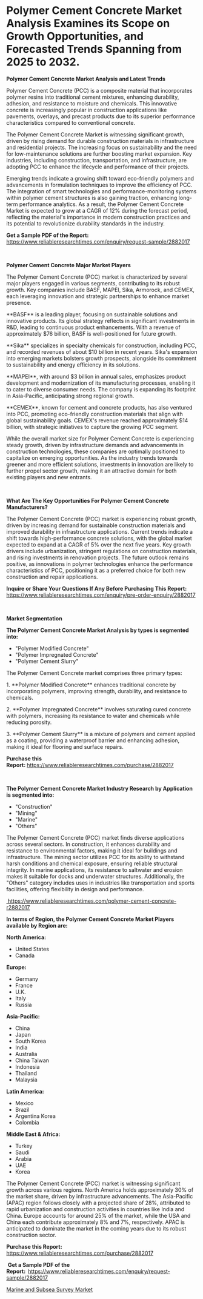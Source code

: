 <p><h1>Polymer Cement Concrete Market Analysis Examines its Scope on Growth Opportunities, and Forecasted Trends Spanning from 2025 to 2032.</h1></p><p><strong>Polymer Cement Concrete Market Analysis and Latest Trends</strong></p>
<p><p>Polymer Cement Concrete (PCC) is a composite material that incorporates polymer resins into traditional cement mixtures, enhancing durability, adhesion, and resistance to moisture and chemicals. This innovative concrete is increasingly popular in construction applications like pavements, overlays, and precast products due to its superior performance characteristics compared to conventional concrete.</p><p>The Polymer Cement Concrete Market is witnessing significant growth, driven by rising demand for durable construction materials in infrastructure and residential projects. The increasing focus on sustainability and the need for low-maintenance solutions are further boosting market expansion. Key industries, including construction, transportation, and infrastructure, are adopting PCC to enhance the lifecycle and performance of their projects.</p><p>Emerging trends indicate a growing shift toward eco-friendly polymers and advancements in formulation techniques to improve the efficiency of PCC. The integration of smart technologies and performance-monitoring systems within polymer cement structures is also gaining traction, enhancing long-term performance analytics. As a result, the Polymer Cement Concrete Market is expected to grow at a CAGR of 12% during the forecast period, reflecting the material's importance in modern construction practices and its potential to revolutionize durability standards in the industry.</p></p>
<p><strong>Get a Sample PDF of the Report:&nbsp;</strong> <a href="https://www.reliableresearchtimes.com/enquiry/request-sample/2882017?utm_campaign=2714&utm_medium=2&utm_source=Github&utm_content=ia&utm_term=12032025&utm_id=polymer-cement-concrete">https://www.reliableresearchtimes.com/enquiry/request-sample/2882017</a></p>
<p>&nbsp;</p>
<p><strong>Polymer Cement Concrete Major Market Players</strong></p>
<p><p>The Polymer Cement Concrete (PCC) market is characterized by several major players engaged in various segments, contributing to its robust growth. Key companies include BASF, MAPEI, Sika, Armorock, and CEMEX, each leveraging innovation and strategic partnerships to enhance market presence.</p><p>**BASF** is a leading player, focusing on sustainable solutions and innovative products. Its global strategy reflects in significant investments in R&D, leading to continuous product enhancements. With a revenue of approximately $76 billion, BASF is well-positioned for future growth.</p><p>**Sika** specializes in specialty chemicals for construction, including PCC, and recorded revenues of about $10 billion in recent years. Sika's expansion into emerging markets bolsters growth prospects, alongside its commitment to sustainability and energy efficiency in its solutions.</p><p>**MAPEI**, with around $3 billion in annual sales, emphasizes product development and modernization of its manufacturing processes, enabling it to cater to diverse consumer needs. The company is expanding its footprint in Asia-Pacific, anticipating strong regional growth.</p><p>**CEMEX**, known for cement and concrete products, has also ventured into PCC, promoting eco-friendly construction materials that align with global sustainability goals. CEMEX's revenue reached approximately $14 billion, with strategic initiatives to capture the growing PCC segment.</p><p>While the overall market size for Polymer Cement Concrete is experiencing steady growth, driven by infrastructure demands and advancements in construction technologies, these companies are optimally positioned to capitalize on emerging opportunities. As the industry trends towards greener and more efficient solutions, investments in innovation are likely to further propel sector growth, making it an attractive domain for both existing players and new entrants.</p></p>
<p>&nbsp;</p>
<p><strong>What Are The Key Opportunities For Polymer Cement Concrete Manufacturers?</strong></p>
<p><p>The Polymer Cement Concrete (PCC) market is experiencing robust growth, driven by increasing demand for sustainable construction materials and improved durability in infrastructure applications. Current trends indicate a shift towards high-performance concrete solutions, with the global market expected to expand at a CAGR of 5% over the next five years. Key growth drivers include urbanization, stringent regulations on construction materials, and rising investments in renovation projects. The future outlook remains positive, as innovations in polymer technologies enhance the performance characteristics of PCC, positioning it as a preferred choice for both new construction and repair applications.</p></p>
<p><strong>Inquire or Share Your Questions If Any Before Purchasing This Report:</strong> <a href="https://www.reliableresearchtimes.com/enquiry/pre-order-enquiry/2882017?utm_campaign=2714&utm_medium=2&utm_source=Github&utm_content=ia&utm_term=12032025&utm_id=polymer-cement-concrete">https://www.reliableresearchtimes.com/enquiry/pre-order-enquiry/2882017</a></p>
<p>&nbsp;</p>
<p><strong>Market Segmentation</strong></p>
<p><strong>The Polymer Cement Concrete Market Analysis by types is segmented into:</strong></p>
<p><ul><li>"Polymer Modified Concrete"</li><li>"Polymer Impregnated Concrete"</li><li>"Polymer Cement Slurry"</li></ul></p>
<p><p>The Polymer Cement Concrete market comprises three primary types: </p><p>1. **Polymer Modified Concrete** enhances traditional concrete by incorporating polymers, improving strength, durability, and resistance to chemicals. </p><p>2. **Polymer Impregnated Concrete** involves saturating cured concrete with polymers, increasing its resistance to water and chemicals while reducing porosity. </p><p>3. **Polymer Cement Slurry** is a mixture of polymers and cement applied as a coating, providing a waterproof barrier and enhancing adhesion, making it ideal for flooring and surface repairs.</p></p>
<p><strong>Purchase this Report:&nbsp;</strong><a href="https://www.reliableresearchtimes.com/purchase/2882017?utm_campaign=2714&utm_medium=2&utm_source=Github&utm_content=ia&utm_term=12032025&utm_id=polymer-cement-concrete">https://www.reliableresearchtimes.com/purchase/2882017</a></p>
<p>&nbsp;</p>
<p><strong>The Polymer Cement Concrete Market Industry Research by Application is segmented into:</strong></p>
<p><ul><li>"Construction"</li><li>"Mining"</li><li>"Marine"</li><li>"Others"</li></ul></p>
<p><p>The Polymer Cement Concrete (PCC) market finds diverse applications across several sectors. In construction, it enhances durability and resistance to environmental factors, making it ideal for buildings and infrastructure. The mining sector utilizes PCC for its ability to withstand harsh conditions and chemical exposure, ensuring reliable structural integrity. In marine applications, its resistance to saltwater and erosion makes it suitable for docks and underwater structures. Additionally, the "Others" category includes uses in industries like transportation and sports facilities, offering flexibility in design and performance.</p></p>
<p><a href="https://www.reliableresearchtimes.com/polymer-cement-concrete-r2882017?utm_campaign=2714&utm_medium=2&utm_source=Github&utm_content=ia&utm_term=12032025&utm_id=polymer-cement-concrete">&nbsp;https://www.reliableresearchtimes.com/polymer-cement-concrete-r2882017</a></p>
<p><strong>In terms of Region, the Polymer Cement Concrete Market Players available by Region are:</strong></p>
<p>
    <p> <strong> North America: </strong>
        <ul>
            <li>United States</li>
            <li>Canada</li>
        </ul>
        </p> 
    <p> <strong> Europe: </strong>
        <ul>
            <li>Germany</li>
            <li>France</li>
            <li>U.K.</li>
            <li>Italy</li>
            <li>Russia</li>
        </ul>
        </p> 
    <p> <strong> Asia-Pacific: </strong>
        <ul>
            <li>China</li>
            <li>Japan</li>
            <li>South Korea</li>
            <li>India</li>
            <li>Australia</li>
            <li>China Taiwan</li>
            <li>Indonesia</li>
            <li>Thailand</li>
            <li>Malaysia</li>
        </ul>
        </p> 
    <p> <strong> Latin America: </strong>
        <ul>
            <li>Mexico</li>
            <li>Brazil</li>
            <li>Argentina Korea</li>
            <li>Colombia</li>
        </ul>
        </p> 
    <p> <strong> Middle East & Africa: </strong>
        <ul>
            <li>Turkey</li>
            <li>Saudi</li>
            <li>Arabia</li>
            <li>UAE</li>
            <li>Korea</li>
        </ul>
    </p>
    </p>
<p><p>The Polymer Cement Concrete (PCC) market is witnessing significant growth across various regions. North America holds approximately 30% of the market share, driven by infrastructure advancements. The Asia-Pacific (APAC) region follows closely with a projected share of 28%, attributed to rapid urbanization and construction activities in countries like India and China. Europe accounts for around 25% of the market, while the USA and China each contribute approximately 8% and 7%, respectively. APAC is anticipated to dominate the market in the coming years due to its robust construction sector.</p></p>
<p><strong>Purchase this Report: </strong><a href="https://www.reliableresearchtimes.com/purchase/2882017?utm_campaign=2714&utm_medium=2&utm_source=Github&utm_content=ia&utm_term=12032025&utm_id=polymer-cement-concrete">https://www.reliableresearchtimes.com/purchase/2882017</a></p>
<p>&nbsp;<strong>Get a Sample PDF of the Report:&nbsp;&nbsp;</strong><a href="https://www.reliableresearchtimes.com/enquiry/request-sample/2882017?utm_campaign=2714&utm_medium=2&utm_source=Github&utm_content=ia&utm_term=12032025&utm_id=polymer-cement-concrete">https://www.reliableresearchtimes.com/enquiry/request-sample/2882017</a></p>
<p><strong></strong></p>
<p><p><a href="https://github.com/nabadeneme/Market-Research-Report-List-1/blob/main/marine-and-subsea-survey-market.md?utm_campaign=2714&utm_medium=2&utm_source=Github&utm_content=ia&utm_term=12032025&utm_id=polymer-cement-concrete">Marine and Subsea Survey Market</a></p></p>